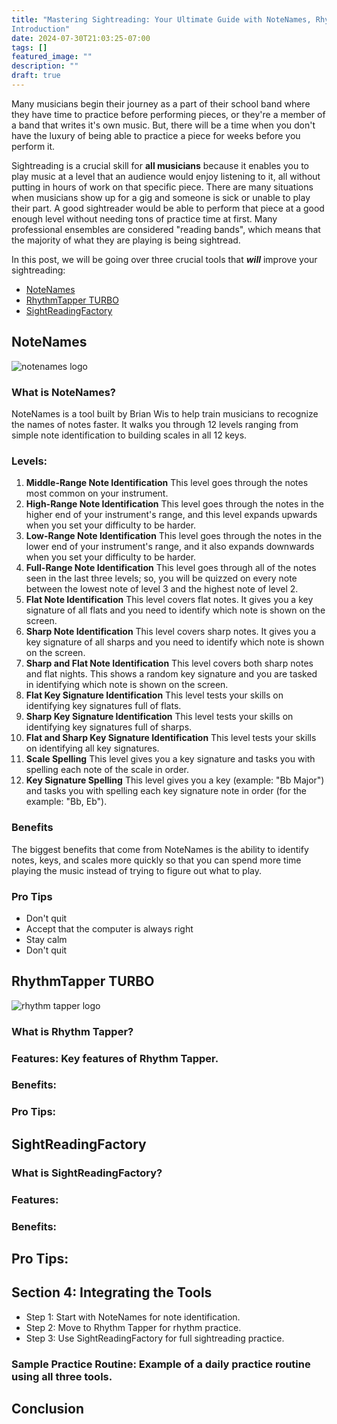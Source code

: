 ```yaml
---
title: "Mastering Sightreading: Your Ultimate Guide with NoteNames, Rhythm Tapper, and SightReadingFactory
Introduction"
date: 2024-07-30T21:03:25-07:00
tags: []
featured_image: ""
description: ""
draft: true
---
```


Many musicians begin their journey as a part of their school band where they have time to practice before performing pieces, or they're a member of a band that writes it's own music. But, there will be a time when you don't have the luxury of being able to practice a piece for weeks before you perform it.

Sightreading is a crucial skill for **all musicians** because it enables you to play music at a level that an audience would enjoy listening to it, all without putting in hours of work on that specific piece. There are many situations when musicians show up for a gig and someone is sick or unable to play their part. A good sightreader would be able to perform that piece at a good enough level without needing tons of practice time at first. Many professional ensembles are considered "reading bands", which means that the majority of what they are playing is being sightread.

In this post, we will be going over three crucial tools that ***will*** improve your sightreading:
 - [NoteNames](https://brianwis.com/notenames/#)
 - [RhythmTapper TURBO](https://apps.apple.com/us/app/rhythmtapper-turbo/id1447284690)
 - [SightReadingFactory](https://www.sightreadingfactory.com/app)

## NoteNames

![notenames logo](/img/post_img/NNlogo.png)

### What is NoteNames?

NoteNames is a tool built by Brian Wis to help train musicians to recognize the names of notes faster. It walks you through 12 levels ranging from simple note identification to building scales in all 12 keys.

### Levels:

 1. **Middle-Range Note Identification** This level goes through the notes most common on your instrument.
 2. **High-Range Note Identification** This level goes through the notes in the higher end of your instrument's range, and this level expands upwards when you set your difficulty to be harder.
 3. **Low-Range Note Identification** This level goes through the notes in the lower end of your instrument's range, and it also expands downwards when you set your difficulty to be harder.
 4. **Full-Range Note Identification** This level goes through all of the notes seen in the last three levels; so, you will be quizzed on every note between the lowest note of level 3 and the highest note of level 2.
 5. **Flat Note Identification** This level covers flat notes. It gives you a key signature of all flats and you need to identify which note is shown on the screen.
 6. **Sharp Note Identification** This level covers sharp notes. It gives you a key signature of all sharps and you need to identify which note is shown on the screen.
 7. **Sharp and Flat Note Identification** This level covers both sharp notes and flat nights. This shows a random key signature and you are tasked in identifying which note is shown on the screen.
 8. **Flat Key Signature Identification** This level tests your skills on identifying key signatures full of flats.
 9. **Sharp Key Signature Identification** This level tests your skills on identifying key signatures full of sharps.
 10. **Flat and Sharp Key Signature Identification** This level tests your skills on identifying all key signatures.
 11. **Scale Spelling** This level gives you a key signature and tasks you with spelling each note of the scale in order.
 12. **Key Signature Spelling** This level gives you a key (example: "Bb Major") and tasks you with spelling each key signature note in order (for the example: "Bb, Eb").

### Benefits

The biggest benefits that come from NoteNames is the ability to identify notes, keys, and scales more quickly so that you can spend more time playing the music instead of trying to figure out what to play.

### Pro Tips

 - Don't quit
 - Accept that the computer is always right
 - Stay calm
 - Don't quit


## RhythmTapper TURBO

![rhythm tapper logo](/img/post_img/RTlogo.webp)

### What is Rhythm Tapper?


### Features: Key features of Rhythm Tapper.


### Benefits:


### Pro Tips:




## SightReadingFactory


### What is SightReadingFactory?


### Features:



### Benefits:


## Pro Tips:


## Section 4: Integrating the Tools

 - Step 1: Start with NoteNames for note identification.
 - Step 2: Move to Rhythm Tapper for rhythm practice.
 - Step 3: Use SightReadingFactory for full sightreading practice.


### Sample Practice Routine: Example of a daily practice routine using all three tools.


## Conclusion
